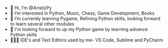 - 👋 Hi, I’m @AristizPy
- 👀 I’m interested in Python, Music, Chess, Game Development, Books
- 🌱 I’m currently learning Pygame, Refining Python skills, looking forward to learn several other modules
- 🗿 I'm looking forward to up my Python game by learning advance Python skills
- 👨🏻‍💻 IDE's and Text Editors used by me- VS Code, Sublime and PyCharm

<!---
AristizPy/AristizPy is a ✨ special ✨ repository because its `README.md` (this file) appears on your GitHub profile.
You can click the Preview link to take a look at your changes.
--->
